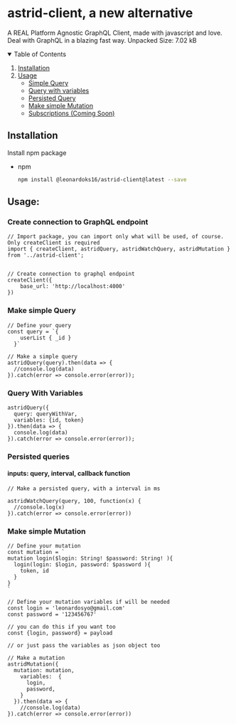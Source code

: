 # astrid-client, a new alternative
A REAL Platform Agnostic GraphQL Client, made with javascript and love.
Deal with GraphQL in a blazing fast way.
Unpacked Size: 7.02 kB 


<!-- TABLE OF CONTENTS -->
<details open="open">
  <summary>Table of Contents</summary>
  <ol>
    <li>
      <a href="#installation">Installation</a>
    </li>
    <li>
      <a href="#usage">Usage</a>
      <ul>
        <li><a href="#make-simple-query">Simple Query</a></li>
        <li><a href="#query-with-variables">Query with variables</a></li>
        <li><a href="#persisted-queries">Persisted Query</a></li>
        <li><a href="#make-simple-mutation">Make simple Mutation</a></li>
        <li><a href="#built-with">Subscriptions (Coming Soon)</a></li>
      </ul>
    </li>
  </ol>
</details>

## Installation
Install npm package
* npm
  ```sh
  npm install @leonardoks16/astrid-client@latest --save
  ```
<!-- usage -->
## Usage:
### Create connection to GraphQL endpoint

```
// Import package, you can import only what will be used, of course. Only createClient is required
import { createClient, astridQuery, astridWatchQuery, astridMutation } from '../astrid-client';


// Create connection to graphql endpoint
createClient({
    base_url: 'http://localhost:4000'
})
```

### Make simple Query
```
// Define your query
const query = `{
    userList { _id }
  }`
  
// Make a simple query
astridQuery(query).then(data => {
  //console.log(data)
}).catch(error => console.error(error));
```
### Query With Variables 
```
astridQuery({
  query: queryWithVar,
  variables: {id, token}
}).then(data => {
  console.log(data)
}).catch(error => console.error(error));
```

### Persisted queries

#### inputs: query, interval, callback function

```
// Make a persisted query, with a interval in ms

astridWatchQuery(query, 100, function(x) {
  //console.log(x)
}).catch(error => console.error(error))
```

### Make simple Mutation
```
// Define your mutation
const mutation = `
mutation login($login: String! $password: String! ){
  login(login: $login, password: $password ){
    token, id
  }
}
`

// Define your mutation variables if will be needed
const login = 'leonardosyo@gmail.com'
const password = '123456767'

// you can do this if you want too
const {login, password} = payload

// or just pass the variables as json object too

// Make a mutation
astridMutation({
  mutation: mutation,
    variables:  {
      login,
      password,
    }
  }).then(data => {
    //console.log(data)
}).catch(error => console.error(error))
```


